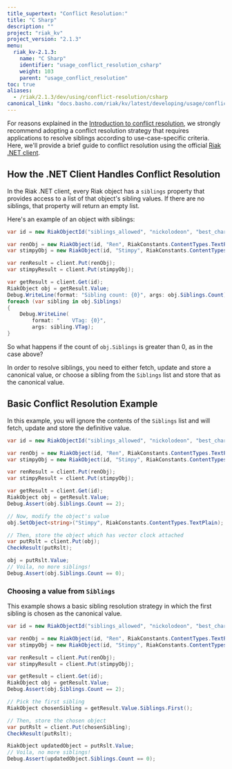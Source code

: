 ```yaml
---
title_supertext: "Conflict Resolution:"
title: "C Sharp"
description: ""
project: "riak_kv"
project_version: "2.1.3"
menu:
  riak_kv-2.1.3:
    name: "C Sharp"
    identifier: "usage_conflict_resolution_csharp"
    weight: 103
    parent: "usage_conflict_resolution"
toc: true
aliases:
  - /riak/2.1.3/dev/using/conflict-resolution/csharp
canonical_link: "docs.basho.com/riak/kv/latest/developing/usage/conflict-resolution/csharp"
---
```


For reasons explained in the [Introduction to conflict resolution](/riak/kv/2.1.3/developing/usage/conflict-resolution), we strongly recommend adopting a conflict resolution strategy that requires applications to resolve siblings according to use-case-specific
criteria. Here, we'll provide a brief guide to conflict resolution using the
official [Riak .NET client][riak_dotnet_client].

## How the .NET Client Handles Conflict Resolution

In the Riak .NET client, every Riak object has a `siblings` property that
provides access to a list of that object's sibling values. If there are no
siblings, that property will return an empty list.

Here's an example of an object with siblings:

```csharp
var id = new RiakObjectId("siblings_allowed", "nickolodeon", "best_character");

var renObj = new RiakObject(id, "Ren", RiakConstants.ContentTypes.TextPlain);
var stimpyObj = new RiakObject(id, "Stimpy", RiakConstants.ContentTypes.TextPlain);

var renResult = client.Put(renObj);
var stimpyResult = client.Put(stimpyObj);

var getResult = client.Get(id);
RiakObject obj = getResult.Value;
Debug.WriteLine(format: "Sibling count: {0}", args: obj.Siblings.Count);
foreach (var sibling in obj.Siblings)
{
    Debug.WriteLine(
        format: "    VTag: {0}",
        args: sibling.VTag);
}
```

So what happens if the count of `obj.Siblings` is greater than 0, as in the case
above?

In order to resolve siblings, you need to either fetch, update and store a
canonical value, or choose a sibling from the `Siblings` list and store that as
the canonical value.

## Basic Conflict Resolution Example

In this example, you will ignore the contents of the `Siblings` list and will
fetch, update and store the definitive value.

```csharp
var id = new RiakObjectId("siblings_allowed", "nickolodeon", "best_character");

var renObj = new RiakObject(id, "Ren", RiakConstants.ContentTypes.TextPlain);
var stimpyObj = new RiakObject(id, "Stimpy", RiakConstants.ContentTypes.TextPlain);

var renResult = client.Put(renObj);
var stimpyResult = client.Put(stimpyObj);

var getResult = client.Get(id);
RiakObject obj = getResult.Value;
Debug.Assert(obj.Siblings.Count == 2);

// Now, modify the object's value
obj.SetObject<string>("Stimpy", RiakConstants.ContentTypes.TextPlain);

// Then, store the object which has vector clock attached
var putRslt = client.Put(obj);
CheckResult(putRslt);

obj = putRslt.Value;
// Voila, no more siblings!
Debug.Assert(obj.Siblings.Count == 0);
```

### Choosing a value from `Siblings`

This example shows a basic sibling resolution strategy in which the first
sibling is chosen as the canonical value.

```csharp
var id = new RiakObjectId("siblings_allowed", "nickolodeon", "best_character");

var renObj = new RiakObject(id, "Ren", RiakConstants.ContentTypes.TextPlain);
var stimpyObj = new RiakObject(id, "Stimpy", RiakConstants.ContentTypes.TextPlain);

var renResult = client.Put(renObj);
var stimpyResult = client.Put(stimpyObj);

var getResult = client.Get(id);
RiakObject obj = getResult.Value;
Debug.Assert(obj.Siblings.Count == 2);

// Pick the first sibling
RiakObject chosenSibling = getResult.Value.Siblings.First();

// Then, store the chosen object
var putRslt = client.Put(chosenSibling);
CheckResult(putRslt);

RiakObject updatedObject = putRslt.Value;
// Voila, no more siblings!
Debug.Assert(updatedObject.Siblings.Count == 0);
```


[riak_dotnet_client]: https://github.com/basho/riak-dotnet-client
